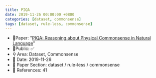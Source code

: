 ```yaml
---
title: PIQA
date: 2019-11-26 00:00:00 +0800
categories: [dataset, commonsense]
tags: [dataset, rule-less, commonsense]
---
```


- 📙Paper: "[PIQA: Reasoning about Physical Commonsense in Natural Language](https://www.semanticscholar.org/paper/PIQA%3A-Reasoning-about-Physical-Commonsense-in-Bisk-Zellers/04f4e55e14150b7c48b0287ba77c7443df76ed45)"
- 🔑Public: ✅
- ⚲ Area: Dataset, Commonsense
- 📅 Date: 2019-11-26
- 🔎 Paper Section: dataset / rule-less / commonsense
- 📝 References: 41
